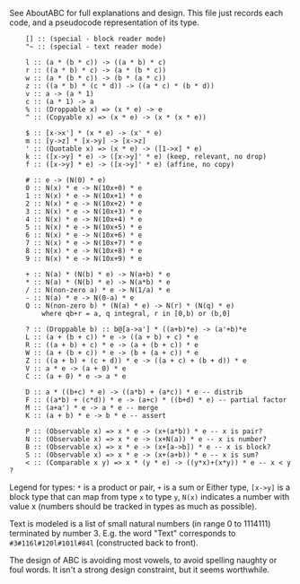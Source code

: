 
See AboutABC for full explanations and design. This file just records each code, and a pseudocode representation of its type.

        [] :: (special - block reader mode)
        "~ :: (special - text reader mode)

        l :: (a * (b * c)) -> ((a * b) * c)
        r :: ((a * b) * c) -> (a * (b * c))
        w :: (a * (b * c)) -> (b * (a * c))
        z :: ((a * b) * (c * d)) -> ((a * c) * (b * d))
        v :: a -> (a * 1)
        c :: (a * 1) -> a
        % :: (Droppable x) => (x * e) -> e
        ^ :: (Copyable x) => (x * e) -> (x * (x * e))

        $ :: [x->x'] * (x * e) -> (x' * e)
        m :: [y->z] * [x->y] -> [x->z]
        ' :: (Quotable x) => (x * e) -> ([1->x] * e)
        k :: ([x->y] * e) -> ([x->y]' * e) (keep, relevant, no drop)
        f :: ([x->y] * e) -> ([x->y]' * e) (affine, no copy)        

        # :: e -> (N(0) * e)
        0 :: N(x) * e -> N(10x+0) * e
        1 :: N(x) * e -> N(10x+1) * e
        2 :: N(x) * e -> N(10x+2) * e
        3 :: N(x) * e -> N(10x+3) * e
        4 :: N(x) * e -> N(10x+4) * e
        5 :: N(x) * e -> N(10x+5) * e
        6 :: N(x) * e -> N(10x+6) * e
        7 :: N(x) * e -> N(10x+7) * e
        8 :: N(x) * e -> N(10x+8) * e
        9 :: N(x) * e -> N(10x+9) * e

        + :: N(a) * (N(b) * e) -> N(a+b) * e
        * :: N(a) * (N(b) * e) -> N(a*b) * e
        / :: N(non-zero a) * e -> N(1/a) * e
        - :: N(a) * e -> N(0-a) * e
        Q :: N(non-zero b) * (N(a) * e) -> N(r) * (N(q) * e)
            where qb+r = a, q integral, r in [0,b) or (b,0]

        ? :: (Droppable b) :: b@[a->a'] * ((a+b)*e) -> (a'+b)*e
        L :: (a + (b + c)) * e -> ((a + b) + c) * e
        R :: ((a + b) + c) * e -> (a + (b + c)) * e
        W :: (a + (b + c)) * e -> (b + (a + c)) * e
        Z :: ((a + b) + (c + d)) * e -> ((a + c) + (b + d)) * e
        V :: a * e -> (a + 0) * e
        C :: (a + 0) * e -> a * e

        D :: a * ((b+c) * e) -> ((a*b) + (a*c)) * e -- distrib
        F :: ((a*b) + (c*d)) * e -> (a+c) * ((b+d) * e) -- partial factor
        M :: (a+a') * e -> a * e -- merge
        K :: (a + b) * e -> b * e -- assert

        P :: (Observable x) => x * e -> (x+(a*b)) * e -- x is pair?
        N :: (Observable x) => x * e -> (x+N(a)) * e -- x is number?
        B :: (Observable x) => x * e -> (x+[a->b]) * e -- x is block?
        S :: (Observable x) => x * e -> (x+(a+b)) * e -- x is sum?
        < :: (Comparable x y) => x * (y * e) -> ((y*x)+(x*y)) * e -- x < y ?

Legend for types: `*` is a product or pair, `+` is a sum or Either type, `[x->y]` is a block type that can map from type `x` to type `y`, `N(x)` indicates a number with value x (numbers should be tracked in types as much as possible).

Text is modeled is a list of small natural numbers (in range 0 to 1114111) terminated by number 3. E.g. the word "Text" corresponds to `#3#116l#120l#101l#84l` (constructed back to front). 

The design of ABC is avoiding most vowels, to avoid spelling naughty or foul words. It isn't a strong design constraint, but it seems worthwhile. 





